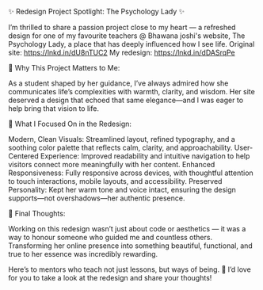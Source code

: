 ✨ Redesign Project Spotlight: The Psychology Lady ✨

I’m thrilled to share a passion project close to my heart — a refreshed design for one of my favourite teachers @ Bhawana joshi's website, The Psychology Lady, a place that has deeply influenced how I see life.
Original site: https://lnkd.in/dU8nTUC2
My redesign: https://lnkd.in/dDASrqPe

🤔 Why This Project Matters to Me:

As a student shaped by her guidance, I’ve always admired how she communicates life’s complexities with warmth, clarity, and wisdom. Her site deserved a design that echoed that same elegance—and I was eager to help bring that vision to life.

💭 What I Focused On in the Redesign:

Modern, Clean Visuals: Streamlined layout, refined typography, and a soothing color palette that reflects calm, clarity, and approachability.
User-Centered Experience: Improved readability and intuitive navigation to help visitors connect more meaningfully with her content.
Enhanced Responsiveness: Fully responsive across devices, with thoughtful attention to touch interactions, mobile layouts, and accessibility.
Preserved Personality: Kept her warm tone and voice intact, ensuring the design supports—not overshadows—her authentic presence.

💬 Final Thoughts:

Working on this redesign wasn’t just about code or aesthetics — it was a way to honour someone who guided me and countless others. Transforming her online presence into something beautiful, functional, and true to her essence was incredibly rewarding.

Here’s to mentors who teach not just lessons, but ways of being. 💖
I’d love for you to take a look at the redesign and share your thoughts!
